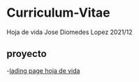 # Curriculum-Vitae

Hoja de vida Jose Diomedes Lopez 2021/12

## proyecto

-[lading page hoja de vida](https://Sc2304Jose.github.io/Curriculum-Vitae)
